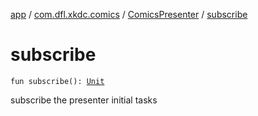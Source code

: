 [app](../../index.md) / [com.dfl.xkdc.comics](../index.md) / [ComicsPresenter](index.md) / [subscribe](./subscribe.md)

# subscribe

`fun subscribe(): `[`Unit`](https://kotlinlang.org/api/latest/jvm/stdlib/kotlin/-unit/index.html)

subscribe the presenter initial tasks

